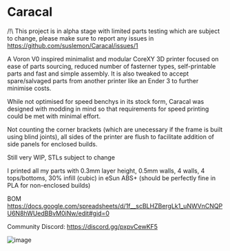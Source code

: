 # Caracal

/!\ This project is in alpha stage with limited parts testing which are subject to change, please make sure to report any issues in  https://github.com/suslemon/Caracal/issues/1 

A Voron V0 inspired minimalist and modular CoreXY 3D printer focused on ease of parts sourcing, reduced number of fasterner types, self-printable parts and fast and simple assembly. It is also tweaked to accept spare/salvaged parts from another printer like an Ender 3 to further minimise costs. 

While not optimised for speed benchys in its stock form, Caracal was designed with modding in mind so that requirements for speed printing could be met with minimal effort. 

Not counting the corner brackets (which are unecessary if the frame is built using blind joints), all sides of the printer are flush to facilitate addition of side panels for enclosed builds.

Still very WIP, STLs subject to change

I printed all my parts with 0.3mm layer height, 0.5mm walls, 4 walls, 4 tops/bottoms, 30% infill (cubic) in eSun ABS+ (should be perfectly fine in PLA for non-enclosed builds) 

BOM https://docs.google.com/spreadsheets/d/1f__scBLHZBergLk1_uNWVnCNQPU6N8hWUedBBvM0iNw/edit#gid=0

Community Discord: https://discord.gg/pxpvCewKF5 

![image](https://github.com/suslemon/Caracal/assets/117639659/d312ad4a-8186-4316-83a2-2743223ee99e)
